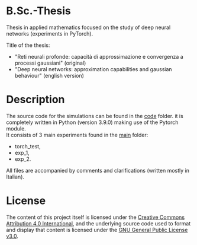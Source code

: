# B.Sc.-Thesis
<p> Thesis in applied mathematics focused on the study of deep neural networks (experiments in PyTorch). <p>
Title of the thesis:
<ul>
  <li> "Reti neurali profonde: capacità di approssimazione e convergenza a processi gaussiani" (original) </li>
  <li> "Deep neural networks: approximation capabilities and gaussian behaviour" (english version) </li>
</ul>

# Description
The source code for the simulations can be found in the [code](https://github.com/caporali/B.Sc.-Thesis/tree/main/code) folder. it is completely written in Python (version 3.9.0) making use of the Pytorch module. <br>
It consists of 3 main experiments found in the [main](https://github.com/caporali/B.Sc.-Thesis/tree/main/code/main) folder:
<ul>
  <li> torch_test, </li>
  <li> exp_1, </li>
  <li> exp_2. </li>
</ul>
All files are accompanied by comments and clarifications (written mostly in Italian). 
  
# License
The content of this project itself is licensed under the [Creative Commons Attribution 4.0 International](https://creativecommons.org/licenses/by/4.0/), and the underlying source code used to format and display that content is licensed under the [GNU General Public License v3.0]([https://creativecommons.org/licenses/by/4.0/](https://github.com/caporali/B.Sc.-Thesis/blob/main/LICENSE)).
